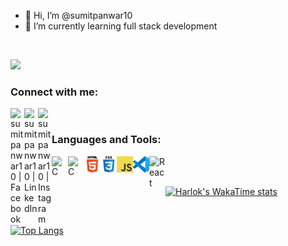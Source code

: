 - 👋 Hi, I’m @sumitpanwar10
- 🌱 I’m currently learning full stack development

<br />

![](https://komarev.com/ghpvc/?username=your-github-sumitpanwar10&color=blueviolet)


### Connect with me:

[<img align="left" alt="sumitpanwar10 | Facebook" width="22px" src="https://i.imgur.com/KacRLOO.png" />](https://facebook.com/sumit.panwar.3701)
[<img align="left" alt="sumitpanwar10  | LinkedIn" width="22px" src="https://i.imgur.com/1gADuIQ.png" />](https://www.linkedin.com/in/sumitpanwar10/)
[<img align="left" alt="sumitpanwar10  | Instagram" width="22px" src="https://i.imgur.com/QqfGKq0.png" />](https://www.instagram.com/sumit_panwar10)

<br />

### Languages and Tools:

<img align="left" alt="C" width="26px" src="https://img.icons8.com/color/48/000000/c-programming.png" />

<img align="left" alt="C" width="26px" src="https://cdn-icons-png.flaticon.com/512/226/226777.png" />

<img align="left" alt="HTML5" width="26px" src="https://raw.githubusercontent.com/github/explore/80688e429a7d4ef2fca1e82350fe8e3517d3494d/topics/html/html.png" />

<img align="left" alt="CSS3" width="26px" src="https://raw.githubusercontent.com/github/explore/80688e429a7d4ef2fca1e82350fe8e3517d3494d/topics/css/css.png" />

<img align="left" alt="Javascript" width="26px" src="https://raw.githubusercontent.com/github/explore/80688e429a7d4ef2fca1e82350fe8e3517d3494d/topics/javascript/javascript.png">

<img align="left" alt="Visual Studio Code" width="26px" src="https://raw.githubusercontent.com/github/explore/80688e429a7d4ef2fca1e82350fe8e3517d3494d/topics/visual-studio-code/visual-studio-code.png" />

<img align="left" alt="React" width="26px" src="https://upload.wikimedia.org/wikipedia/commons/thumb/a/a7/React-icon.svg/2300px-React-icon.svg.png">

<br />

<br />

[![Harlok's WakaTime stats](https://github-readme-stats.vercel.app/api/wakatime?username=sumitpanwar10&theme=github_dark)](https://github.com/anuraghazra/github-readme-stats)

<br />

[![Top Langs](https://github-readme-stats.vercel.app/api/top-langs/?username=sumitpanwar10&theme=github_dark)](https://github.com/anuraghazra/github-readme-stats)
<br />
